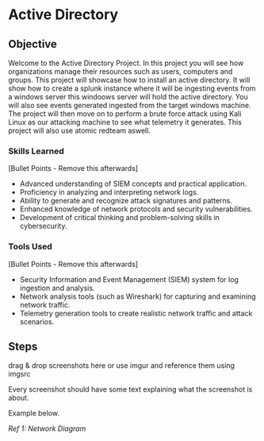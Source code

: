 # Active Directory

## Objective
Welcome to the Active Directory Project. In this project you will see how 
organizations manage their resources such as users, computers and groups.
This project will showcase how to install an active directory. It will show how 
to create a splunk instance where it will be ingesting events from a windows 
server this windoows server will hold the active directory. You will also see
events generated ingested from the target windows machine. The project will
then move on to perform a brute force attack using Kali Linux as our attacking
machine to see what telemetry it generates. This project will also use
atomic redteam aswell.



### Skills Learned
[Bullet Points - Remove this afterwards]

- Advanced understanding of SIEM concepts and practical application.
- Proficiency in analyzing and interpreting network logs.
- Ability to generate and recognize attack signatures and patterns.
- Enhanced knowledge of network protocols and security vulnerabilities.
- Development of critical thinking and problem-solving skills in cybersecurity.

### Tools Used
[Bullet Points - Remove this afterwards]

- Security Information and Event Management (SIEM) system for log ingestion and analysis.
- Network analysis tools (such as Wireshark) for capturing and examining network traffic.
- Telemetry generation tools to create realistic network traffic and attack scenarios.

## Steps
drag & drop screenshots here or use imgur and reference them using imgsrc

Every screenshot should have some text explaining what the screenshot is about.

Example below.

*Ref 1: Network Diagram*

